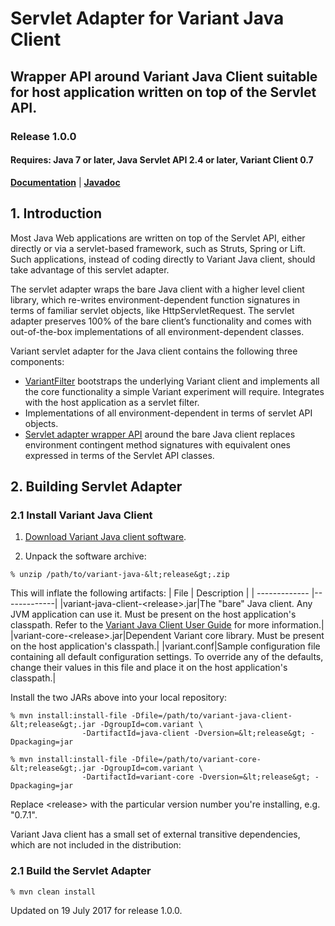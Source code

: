# Servlet Adapter for Variant Java Client
## Wrapper API around Variant Java Client suitable for host application written on top of the Servlet API.
### Release 1.0.0
#### Requires: Java 7 or later, Java Servlet API 2.4 or later, Variant Client 0.7

[__Documentation__](http://www.getvariant.com/docs/0-7/clients/variant-java-client/#section-3) | [__Javadoc__](https://getvariant.github.io/variant-java-servlet-adapter/)

## 1. Introduction

Most Java Web applications are written on top of the Servlet API, either directly or via a servlet-based framework, such as Struts, Spring or Lift. Such applications, instead of coding directly to Variant Java client, should take advantage of this servlet adapter. 

The servlet adapter wraps the bare Java client with a higher level client library, which re-writes environment-dependent function signatures in terms of familiar servlet objects, like <span class="variant-code">HttpServletRequest</span>. The servlet adapter preserves 100% of the bare client’s functionality and comes with out-of-the-box implementations of all environment-dependent classes.

Variant servlet adapter for the Java client contains the following three components:
* [VariantFilter](https://getvariant.github.io/variant-java-servlet-adapter/com/variant/client/servlet/VariantFilter.html) bootstraps the underlying Variant client and implements all the core functionality a simple Variant experiment will require. Integrates with the host application as a servlet filter.
* Implementations of all environment-dependent in terms of servlet API objects. 
* [Servlet adapter wrapper API](https://github.com/getvariant/variant-java-servlet-adapter/tree/master/servlet-adapter) around the bare Java client replaces environment contingent method signatures with equivalent ones expressed in terms of the Servlet API classes.

## 2. Building Servlet Adapter

### 2.1 Install Variant Java Client

1. [Download Variant Java client software](http://www.getvariant.com/downloads).

2. Unpack the software archive:

```shell
% unzip /path/to/variant-java-&lt;release&gt;.zip
```

This will inflate the following artifacts:
| File        | Description         |
| ------------- |-------------|
|variant-java-client-&lt;release&gt;.jar|The "bare" Java client. Any JVM application can use it. Must be present on the host application's classpath. Refer to the <a href="/docs/0-7/clients/variant-java-client/">Variant Java Client User Guide</a> for more information.|
|variant-core-&lt;release&gt;.jar|Dependent Variant core library. Must be present on the host application's classpath.|
|variant.conf|Sample configuration file containing all default configuration settings. To override any of the defaults, change their values in this file and place it on the host application's classpath.|

Install the two JARs above into your local repository:

```shell
% mvn install:install-file -Dfile=/path/to/variant-java-client-&lt;release&gt;.jar -DgroupId=com.variant \
                -DartifactId=java-client -Dversion=&lt;release&gt; -Dpackaging=jar
```

```
% mvn install:install-file -Dfile=/path/to/variant-core-&lt;release&gt;.jar -DgroupId=com.variant \
                -DartifactId=variant-core -Dversion=&lt;release&gt; -Dpackaging=jar
```

Replace &lt;release&gt; with the particular version number you're installing, e.g. "0.7.1".

Variant Java client has a small set of external transitive dependencies, which are not included in the distribution:

### 2.1 Build the Servlet Adapter
```shell
% mvn clean install
```

Updated on 19 July 2017 for release 1.0.0.
